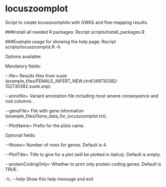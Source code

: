 # locuszoomplot

Script to create locuszoomplots with GWAS and fine-mapping results.

###Install all needed R packages:
Rscript scripts/Install_packages.R 

###Example usage for showing the help page:
Rscript scripts/locuszoomplot.R -h


Options available:


Mandatory fields:

--file=
		Results files from susie (example_files/FEMALE_INFERT_NEW.chr6.149730382-152730382.susie.snp).

--annofile=
		Variant annotation file including most severe consequence and rsid columns .

--geneFile=
		File with gene information (example_files/Gene_data_for_locuszoomplot.txt).

--PlotName=
		Prefix for the plots name.


Optional fields:

--Nrows=
		Number of rows for genes. Default is 4.

--PlotTitle=
		Title to give for a plot (will be plotted in italics). Default is empty.

--proteinCodingOnly=
		Whether to print only protein coding genes. Default is TRUE.

-h, --help
		Show this help message and exit
	

	
